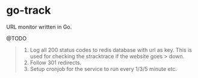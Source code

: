 # go-track

URL monitor written in Go.

@TODO
> 1. Log all 200 status codes to redis database with url as key. This is used for checking the stracktrace if the website goes > down. 
> 2. Follow 301 redirects.
> 3. Setup cronjob for the service to run every 1/3/5 minute etc.
